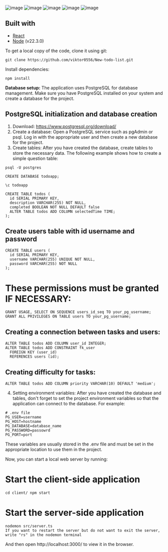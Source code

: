 ![image](https://github.com/viktor0556/New-todo-list/assets/134110891/45dccc2e-c8dd-419f-ace2-e5d1ab57ab1a)
![image](https://github.com/viktor0556/New-todo-list/assets/134110891/f8dc0573-2010-41b2-bd69-253c6151de43)
![image](https://github.com/viktor0556/New-todo-list/assets/134110891/0950b8c6-abd9-4edc-824c-f4c6a9eb7404)
![image](https://github.com/viktor0556/New-todo-list/assets/134110891/60a41240-c5b2-4d59-ab05-7016444d46ae)
![image](https://github.com/viktor0556/New-todo-list/assets/134110891/24ce42ac-6c54-41c8-a957-c441cf1a0dd9)

## Built with

- [React](https://react.dev/)
- [Node](https://nodejs.org/en) (v22.3.0)

To get a local copy of the code, clone it using git:

```
git clone https://github.com/viktor0556/New-todo-list.git
```

Install dependencies:

```
npm install
```

**Database setup:** The application uses PostgreSQL for database management. Make sure you have PostgreSQL installed on your system and create a database for the project.

## PostgreSQL initialization and database creation

1. Download: https://www.postgresql.org/download/
2. Create a database: Open a PostgreSQL service such as pgAdmin or psql. Log in with the appropriate user and then create a new database for the project.
3. Create tables: After you have created the database, create tables to store the necessary data. The following example shows how to create a simple question table:
```
psql -U postgres

CREATE DATABASE todoapp;

\c todoapp

CREATE TABLE todos (
  id SERIAL PRIMARY KEY,
  description VARCHAR(255) NOT NULL,
  completed BOOLEAN NOT NULL DEFAULT false
  ALTER TABLE todos ADD COLUMN selectedTime TIME;
);

```

## Create users table with id username and password
```
CREATE TABLE users (
  id SERIAL PRIMARY KEY,
  username VARCHAR(255) UNIQUE NOT NULL,
  password VARCHAR(255) NOT NULL
);
```
# These permissions must be granted IF NECESSARY:
```
GRANT USAGE, SELECT ON SEQUENCE users_id_seq TO your_pg_username;
GRANT ALL PRIVILEGES ON TABLE users TO your_pg_username;
```

## Creating a connection between tasks and users:
```
ALTER TABLE todos ADD COLUMN user_id INTEGER;
ALTER TABLE todos ADD CONSTRAINT fk_user
  FOREIGN KEY (user_id)
  REFERENCES users (id);
```

## Creating difficulty for tasks:

```
ALTER TABLE todos ADD COLUMN priority VARCHAR(10) DEFAULT 'medium';
```

4. Setting environment variables: After you have created the database and tables, don't forget to set the project environment variables so that the application can connect to the database. For example:
```
# .env file
PG_USER=username
PG_HOST=hostname
PG_DATABASE=database_name
PG_PASSWORD=passowrd
PG_PORT=port
```
These variables are usually stored in the .env file and must be set in the appropriate location to use them in the project.

Now, you can start a local web server by running:

# Start the client-side application

```
cd client/ npm start
```

# Start the server-side application
```
nodemon src/server.ts
If you want to restart the server but do not want to exit the server, write "rs" in the nodemon terminal
```

And then open http://localhost:3000/ to view it in the browser.
